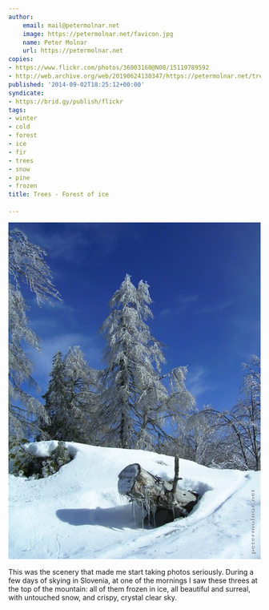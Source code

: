 ```yaml
---
author:
    email: mail@petermolnar.net
    image: https://petermolnar.net/favicon.jpg
    name: Peter Molnar
    url: https://petermolnar.net
copies:
- https://www.flickr.com/photos/36003160@N08/15119789592
- http://web.archive.org/web/20190624130347/https://petermolnar.net/trees-forest-of-ice/
published: '2014-09-02T18:25:12+00:00'
syndicate:
- https://brid.gy/publish/flickr
tags:
- winter
- cold
- forest
- ice
- fir
- trees
- snow
- pine
- frozen
title: Trees - Forest of ice

---
```


![](trees-forest-of-ice.jpg)

This was the scenery that made me start taking photos seriously. During
a few days of skying in Slovenia, at one of the mornings I saw these
threes at the top of the mountain: all of them frozen in ice, all
beautiful and surreal, with untouched snow, and crispy, crystal clear
sky.